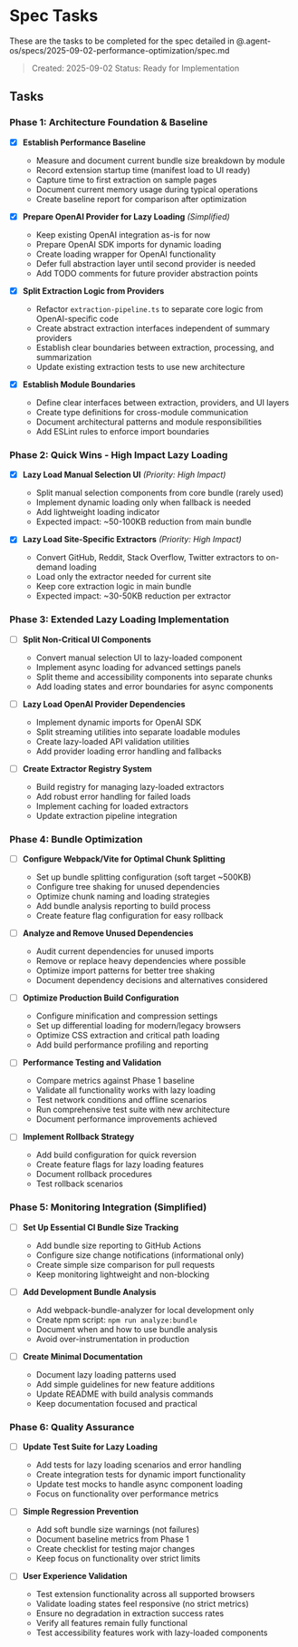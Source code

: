 # Spec Tasks

These are the tasks to be completed for the spec detailed in @.agent-os/specs/2025-09-02-performance-optimization/spec.md

> Created: 2025-09-02
> Status: Ready for Implementation

## Tasks

### Phase 1: Architecture Foundation & Baseline

- [x] **Establish Performance Baseline**
  - Measure and document current bundle size breakdown by module
  - Record extension startup time (manifest load to UI ready)
  - Capture time to first extraction on sample pages
  - Document current memory usage during typical operations
  - Create baseline report for comparison after optimization

- [x] **Prepare OpenAI Provider for Lazy Loading** _(Simplified)_
  - Keep existing OpenAI integration as-is for now
  - Prepare OpenAI SDK imports for dynamic loading
  - Create loading wrapper for OpenAI functionality
  - Defer full abstraction layer until second provider is needed
  - Add TODO comments for future provider abstraction points

- [x] **Split Extraction Logic from Providers**
  - Refactor `extraction-pipeline.ts` to separate core logic from OpenAI-specific code
  - Create abstract extraction interfaces independent of summary providers
  - Establish clear boundaries between extraction, processing, and summarization
  - Update existing extraction tests to use new architecture

- [x] **Establish Module Boundaries**
  - Define clear interfaces between extraction, providers, and UI layers
  - Create type definitions for cross-module communication
  - Document architectural patterns and module responsibilities
  - Add ESLint rules to enforce import boundaries

### Phase 2: Quick Wins - High Impact Lazy Loading

- [x] **Lazy Load Manual Selection UI** _(Priority: High Impact)_
  - Split manual selection components from core bundle (rarely used)
  - Implement dynamic loading only when fallback is needed
  - Add lightweight loading indicator
  - Expected impact: ~50-100KB reduction from main bundle

- [x] **Lazy Load Site-Specific Extractors** _(Priority: High Impact)_
  - Convert GitHub, Reddit, Stack Overflow, Twitter extractors to on-demand loading
  - Load only the extractor needed for current site
  - Keep core extraction logic in main bundle
  - Expected impact: ~30-50KB reduction per extractor

### Phase 3: Extended Lazy Loading Implementation

- [ ] **Split Non-Critical UI Components**
  - Convert manual selection UI to lazy-loaded component
  - Implement async loading for advanced settings panels
  - Split theme and accessibility components into separate chunks
  - Add loading states and error boundaries for async components

- [ ] **Lazy Load OpenAI Provider Dependencies**
  - Implement dynamic imports for OpenAI SDK
  - Split streaming utilities into separate loadable modules
  - Create lazy-loaded API validation utilities
  - Add provider loading error handling and fallbacks

- [ ] **Create Extractor Registry System**
  - Build registry for managing lazy-loaded extractors
  - Add robust error handling for failed loads
  - Implement caching for loaded extractors
  - Update extraction pipeline integration

### Phase 4: Bundle Optimization

- [ ] **Configure Webpack/Vite for Optimal Chunk Splitting**
  - Set up bundle splitting configuration (soft target ~500KB)
  - Configure tree shaking for unused dependencies
  - Optimize chunk naming and loading strategies
  - Add bundle analysis reporting to build process
  - Create feature flag configuration for easy rollback

- [ ] **Analyze and Remove Unused Dependencies**
  - Audit current dependencies for unused imports
  - Remove or replace heavy dependencies where possible
  - Optimize import patterns for better tree shaking
  - Document dependency decisions and alternatives considered

- [ ] **Optimize Production Build Configuration**
  - Configure minification and compression settings
  - Set up differential loading for modern/legacy browsers
  - Optimize CSS extraction and critical path loading
  - Add build performance profiling and reporting

- [ ] **Performance Testing and Validation**
  - Compare metrics against Phase 1 baseline
  - Validate all functionality works with lazy loading
  - Test network conditions and offline scenarios
  - Run comprehensive test suite with new architecture
  - Document performance improvements achieved

- [ ] **Implement Rollback Strategy**
  - Add build configuration for quick reversion
  - Create feature flags for lazy loading features
  - Document rollback procedures
  - Test rollback scenarios

### Phase 5: Monitoring Integration (Simplified)

- [ ] **Set Up Essential CI Bundle Size Tracking**
  - Add bundle size reporting to GitHub Actions
  - Configure size change notifications (informational only)
  - Create simple size comparison for pull requests
  - Keep monitoring lightweight and non-blocking

- [ ] **Add Development Bundle Analysis**
  - Add webpack-bundle-analyzer for local development only
  - Create npm script: `npm run analyze:bundle`
  - Document when and how to use bundle analysis
  - Avoid over-instrumentation in production

- [ ] **Create Minimal Documentation**
  - Document lazy loading patterns used
  - Add simple guidelines for new feature additions
  - Update README with build analysis commands
  - Keep documentation focused and practical

### Phase 6: Quality Assurance

- [ ] **Update Test Suite for Lazy Loading**
  - Add tests for lazy loading scenarios and error handling
  - Create integration tests for dynamic import functionality
  - Update test mocks to handle async component loading
  - Focus on functionality over performance metrics

- [ ] **Simple Regression Prevention**
  - Add soft bundle size warnings (not failures)
  - Document baseline metrics from Phase 1
  - Create checklist for testing major changes
  - Keep focus on functionality over strict limits

- [ ] **User Experience Validation**
  - Test extension functionality across all supported browsers
  - Validate loading states feel responsive (no strict metrics)
  - Ensure no degradation in extraction success rates
  - Verify all features remain fully functional
  - Test accessibility features work with lazy-loaded components
